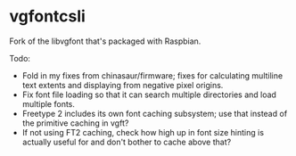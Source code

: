 vgfontcsli
==========

Fork of the libvgfont that's packaged with Raspbian.

Todo:
* Fold in my fixes from chinasaur/firmware; fixes for calculating multiline text extents and displaying from negative pixel origins.
* Fix font file loading so that it can search multiple directories and load multiple fonts.
* Freetype 2 includes its own font caching subsystem; use that instead of the primitive caching in vgft?
* If not using FT2 caching, check how high up in font size hinting is actually useful for and don't bother to cache above that?